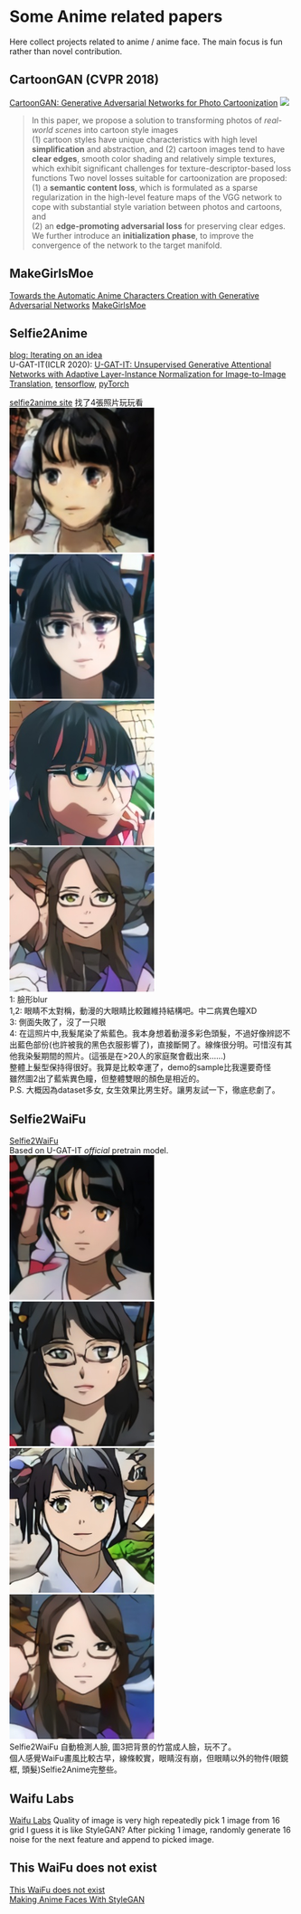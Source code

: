 # Some Anime related papers
Here collect projects related to anime / anime face. The main focus is fun rather than novel contribution.
## CartoonGAN (CVPR 2018)
[CartoonGAN: Generative Adversarial Networks for Photo Cartoonization](http://openaccess.thecvf.com/content_cvpr_2018/papers/Chen_CartoonGAN_Generative_Adversarial_CVPR_2018_paper.pdf)
![](https://github.com/mnicnc404/CartoonGan-tensorflow/raw/master/images/cover.gif)  
> In this paper, we propose a solution to transforming photos of *real-world scenes* into cartoon style images  
(1) cartoon styles have unique characteristics with high level **simplification** and abstraction, and (2) cartoon images tend to have **clear edges**, smooth color shading and relatively simple textures, which exhibit significant challenges for texture-descriptor-based loss functions 
Two novel losses suitable for cartoonization are proposed:  
(1) a **semantic content loss**, which is formulated as a sparse regularization in the high-level feature maps of the VGG network to cope with substantial style variation between photos and cartoons, and  
(2) an **edge-promoting adversarial loss** for preserving clear edges.  
We further introduce an **initialization phase**, to improve the convergence of the network to the target manifold.

## MakeGirlsMoe
[Towards the Automatic Anime Characters Creation with Generative Adversarial Networks](https://arxiv.org/abs/1708.05509)
[MakeGirlsMoe](https://make.girls.moe/)

## Selfie2Anime
[blog: Iterating on an idea](https://selfie2anime.com/blog/iterating-on-an-idea/)  
U-GAT-IT(ICLR 2020): [U-GAT-IT: Unsupervised Generative Attentional Networks with Adaptive Layer-Instance Normalization for Image-to-Image Translation](https://arxiv.org/abs/1907.10830), [tensorflow](https://github.com/taki0112/UGATIT), [pyTorch](https://github.com/znxlwm/UGATIT-pytorch)

[selfie2anime site](https://selfie2anime.com)
找了4張照片玩玩看  
![](img/selfie2anime/1.jpg)
![](img/selfie2anime/2.jpg)
![](img/selfie2anime/3.jpg)
![](img/selfie2anime/4.jpg)  
1: 臉形blur  
1,2: 眼睛不太對稱，動漫的大眼睛比較難維持結構吧。中二病異色瞳XD  
3: 側面失敗了，沒了一只眼  
4: 在這照片中,我髮尾染了紫藍色。我本身想着動漫多彩色頭髮，不過好像辨認不出藍色部份(也許被我的黑色衣服影響了)，直接斷開了。線條很分明。可惜沒有其他我染髮期間的照片。(這張是在>20人的家庭聚會截出來......)  
整體上髮型保持得很好。我算是比較幸運了，demo的sample比我還要奇怪  
雖然圖2出了藍紫異色瞳，但整體雙眼的顏色是相近的。  
P.S. 大概因為dataset多女, 女生效果比男生好。讓男友試一下，徹底悲劇了。
## Selfie2WaiFu
[Selfie2WaiFu](https://waifu.lofiu.com/index.html)  
Based on U-GAT-IT *official* pretrain model.  
![](img/selfie2anime/waifu1.jpg)
![](img/selfie2anime/waifu2.jpg)
![](img/selfie2anime/waifu13.jpg)
![](img/selfie2anime/waifu4.jpg)  
Selfie2WaiFu 自動檢測人臉, 圖3把背景的竹當成人臉，玩不了。  
個人感覺WaiFu畫風比較古早，線條較實，眼睛沒有崩，但眼睛以外的物件(眼鏡框, 頭髮)Selfie2Anime完整些。

## Waifu Labs
[Waifu Labs](https://waifulabs.com/)
Quality of image is very high
repeatedly pick 1 image from 16 grid
I guess it is like StyleGAN? After picking 1 image, randomly generate 16 noise for the next feature and append to picked image.

## This WaiFu does not exist
[This WaiFu does not exist](https://www.thiswaifudoesnotexist.net/)  
[Making Anime Faces With StyleGAN](https://www.gwern.net/Faces)